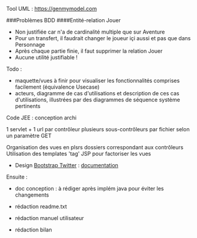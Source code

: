 Tool UML : https://genmymodel.com


###Problèmes BDD
####Entité-relation Jouer
- Non justifiée car n'a de cardinalité multiple que sur Aventure
- Pour un transfert, il faudrait changer le joueur içi aussi et pas que dans Personnage
- Après chaque partie finie, il faut supprimer la relation Jouer
- Aucune utilité justifiable !




Todo :

- maquette/vues à finir pour visualiser les fonctionnalités comprises facilement (équivalence Usecase)
- acteurs, diagramme de cas d'utilisations et description de ces cas d'utilisations, illustrées par des diagrammes de séquence système pertinents

Code JEE : conception archi

1 servlet + 1 url par contrôleur
	plusieurs sous-contrôleurs par fichier selon un paramètre GET

Organisation des vues en plsrs dossiers correspondant aux contrôleurs
Utilisation des templates 'tag' JSP pour factoriser les vues

- Design [Bootstrap Twitter](http://getbootstrap.com/) : [documentation](http://getbootstrap.com/)


Ensuite :

- doc conception : à rédiger après implém java pour éviter les changements

- rédaction readme.txt
- rédaction manuel utilisateur
- rédaction bilan
